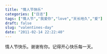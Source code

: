 ```yaml
---
title: "情人节快乐"
categories: ["日志"]
tags: ["情人节","我爱你","love","天长地久","爱"]
draft: false
slug: "valentines-day"
date: "2011-02-14 22:22:40"
---
```


情人节快乐。谢谢有你。记得开心快乐每一天。

